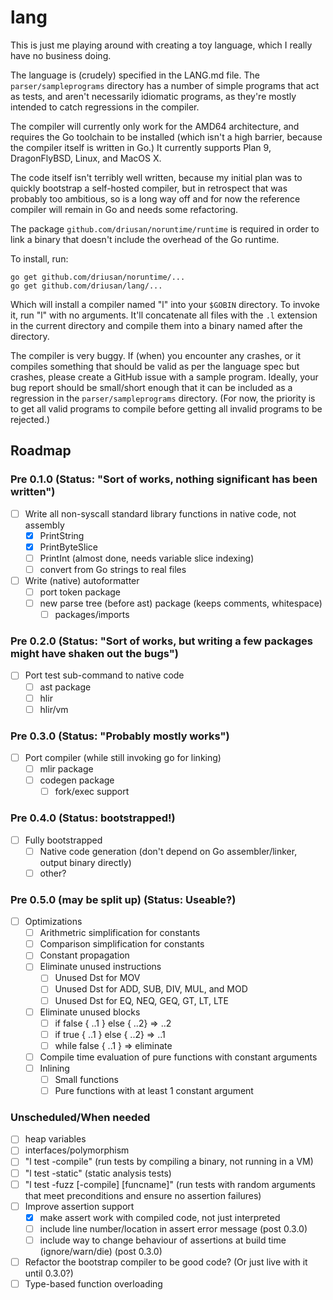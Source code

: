 # lang

This is just me playing around with creating a toy language, which
I really have no business doing.

The language is (crudely) specified in the LANG.md file. The
`parser/sampleprograms` directory has a number of simple programs
that act as tests, and aren't necessarily idiomatic programs, as
they're mostly intended to catch regressions in the compiler.

The compiler will currently only work for the AMD64 architecture,
and requires the Go toolchain to be installed (which isn't a high
barrier, because the compiler itself is written in Go.) It currently
supports Plan 9, DragonFlyBSD, Linux, and MacOS X.

The code itself isn't terribly well written, because my initial
plan was to quickly bootstrap a self-hosted compiler, but in
retrospect that was probably too ambitious, so is a long way off
and for now the reference compiler will remain in Go and needs some
refactoring.

The package `github.com/driusan/noruntime/runtime` is required in
order to link a binary that doesn't include the overhead of the Go
runtime.

To install, run: 

```
go get github.com/driusan/noruntime/... 
go get github.com/driusan/lang/...
```

Which will install a compiler named "l" into your `$GOBIN` directory.
To invoke it, run "l" with no arguments. It'll concatenate all files
with the `.l` extension in the current directory and compile them
into a binary named after the directory.

The compiler is very buggy. If (when) you encounter any crashes,
or it compiles something that should be valid as per the language
spec but crashes, please create a GitHub issue with a sample program.
Ideally, your bug report should be small/short enough that it can
be included as a regression in the `parser/sampleprograms` directory.
(For now, the priority is to get all valid programs to compile
before getting all invalid programs to be rejected.)

## Roadmap

### Pre 0.1.0 (Status: "Sort of works, nothing significant has been written")

- [ ] Write all non-syscall standard library functions in native code, not assembly
	- [x] PrintString
	- [x] PrintByteSlice
	- [ ] PrintInt (almost done, needs variable slice indexing)
	- [ ] convert from Go strings to real files
- [ ] Write (native) autoformatter
	- [ ] port token package
	- [ ] new parse tree (before ast) package (keeps comments, whitespace)
		- [ ] packages/imports

### Pre 0.2.0 (Status: "Sort of works, but writing a few packages might have shaken out the bugs")

- [ ] Port test sub-command to native code
	- [ ] ast package
	- [ ] hlir
	- [ ] hlir/vm

### Pre 0.3.0 (Status: "Probably mostly works")

- [ ] Port compiler (while still invoking go for linking)
	- [ ] mlir package
	- [ ] codegen package
		- [ ] fork/exec support

### Pre 0.4.0 (Status: bootstrapped!)

- [ ] Fully bootstrapped
	- [ ] Native code generation (don't depend on Go assembler/linker, output binary directly)
	- [ ] other?

### Pre 0.5.0 (may be split up) (Status: Useable?)

- [ ] Optimizations 
	- [ ] Arithmetric simplification for constants
	- [ ] Comparison simplification for constants
	- [ ] Constant propagation
	- [ ] Eliminate unused instructions
		- [ ] Unused Dst for MOV
		- [ ] Unused Dst for ADD, SUB, DIV, MUL, and MOD
		- [ ] Unused Dst for EQ, NEQ, GEQ, GT, LT, LTE
	- [ ] Eliminate unused blocks
		- [ ] if false { ..1 } else { ..2} => ..2	 
		- [ ] if true  { ..1 } else { ..2} => ..1
		- [ ] while false { ..1 } => eliminate
	- [ ] Compile time evaluation of pure functions with constant arguments
	- [ ] Inlining
		- [ ] Small functions
		- [ ] Pure functions with at least 1 constant argument

### Unscheduled/When needed

- [ ] heap variables
- [ ] interfaces/polymorphism
- [ ] "l test -compile" (run tests by compiling a binary, not running in a VM)
- [ ] "l test -static" (static analysis tests)
- [ ] "l test -fuzz [-compile] [funcname]" (run tests with random arguments that meet preconditions and ensure no assertion failures)
- [ ] Improve assertion support
	- [x] make assert work with compiled code, not just interpreted
	- [ ] include line number/location in assert error message (post 0.3.0)
	- [ ] include way to change behaviour of assertions at build time (ignore/warn/die) (post 0.3.0)
- [ ] Refactor the bootstrap compiler to be good code? (Or just live with it until 0.3.0?)
- [ ] Type-based function overloading 
